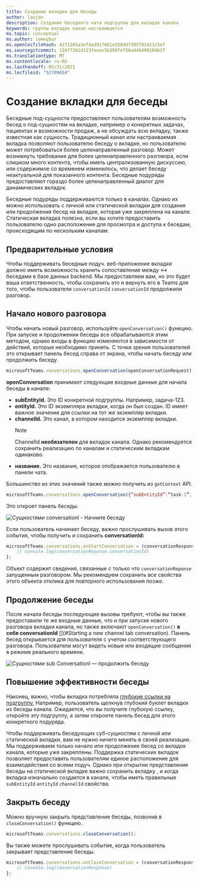```yaml
---
title: Создание вкладки для беседы
author: laujan
description: Создание беседного чата подгруппы для вкладок канала
keywords: группы вкладок канал настраивается
ms.topic: conceptual
ms.author: lomeybur
ms.openlocfilehash: 4171265a3ef4ad917661e258dd7305f82411c5ef
ms.sourcegitcommit: 118f7261d313feeac5b398fef56a44bd90104b2f
ms.translationtype: MT
ms.contentlocale: ru-RU
ms.lasthandoff: 05/31/2021
ms.locfileid: "52709654"
---
```

# <a name="create-conversational-tabs"></a>Создание вкладки для беседы

Беседные под-сущности предоставляют пользователям возможность бесед о под-сущностям на вкладке, например о конкретных задачах, пациентах и возможности продаж, а не обсуждать всю вкладку, также известная как сущность. Традиционный канал или настраиваемая вкладка позволяют пользователю беседу о вкладке, но пользователю может потребоваться более целенаправленный разговор. Может возникнуть требование для более целенаправленного разговора, если слишком много контента, чтобы иметь централизованную дискуссию, или содержимое со временем изменилось, что делает беседу неактуальной для показанного контента. Беседные подуряды предоставляют гораздо более целенаправленный диалог для динамических вкладок.

Беседные подуряды поддерживаются только в каналах. Однако их можно использовать с личной или статической вкладки для  создания или продолжения бесед на вкладке, которая уже закреплена на канале. Статическая вкладка полезна, если вы хотите предоставить пользователю одно расположение для просмотра и доступа к беседам, происходящим по нескольким каналам.

## <a name="prerequisites"></a>Предварительные условия

Чтобы поддерживать беседные подуч. веб-приложение вкладки должно иметь возможность хранить сопоставление между ↔ беседами в базе данных backend. Мы предоставляем вам, но это будет ваша ответственность, чтобы сохранить это и вернуть его в Teams для того, чтобы пользователи `conversationId` `conversationId` продолжили разговор.

## <a name="start-a-new-conversation"></a>Начало нового разговора

Чтобы начать новый разговор, используйте `openConversation()` функцию. При запуске и продолжении беседы все обрабатываются этим методом, однако входы в функцию изменяются в зависимости от действий, которые необходимо принять. С точки зрения пользователей это открывает панель бесед справа от экрана, чтобы начать беседу или продолжить беседу.

``` javascript
microsoftTeams.conversations.openConversation(openConversationRequest);
```

**openConversation** принимает следующие входные данные для начала беседы в канале:

* **subEntityId.** Это ID конкретной подгруппы. Например, задача-123.
* **entityId.** Это ID экземпляра вкладки, когда он был создан. ID имеет важное значение для ссылки на тот же экземпляр вкладки.
* **channelId.** Это канал, в котором находится экземпляр вкладки.
   > [!NOTE]
   > ChannelId **необязателен** для вкладок канала. Однако рекомендуется сохранить реализацию по каналам и статическим вкладкам одинаково.
* **название.** Это название, которое отображается пользователю в панели чата.

Большинство из этих значений также можно получить из `getContext` API.

```javascript
microsoftTeams.conversations.openConversation({“subEntityId”:”task-1”, “entityId”: “tabInstanceId-1”, “channelId”: ”19:baa6e71f65b948d189bf5c892baa8e5a@thread.skype”, “title”: "Task Title”});
```

Это откроет панель беседы.

![Сущностями conversationl - Начните беседу](~/assets/images/tabs/conversational-subentities/start-conversation.png)

Если пользователь начинает беседу, важно прослушивать вызов этого события, чтобы получить и сохранить **conversationId:**

```javascript
microsoftTeams.conversations.onStartConversation = (conversationResponse) => {
    // console.log(conversationReponse.conversationId)
};
```

Объект содержит сведения, связанные с только что `conversationReponse` запущенным разговором. Мы рекомендуем сохранить все свойства этого объекта отклика для повторного использования позже.

## <a name="continue-a-conversation"></a>Продолжение беседы

После начала беседы последующие вызовы требуют, чтобы вы также предоставили те же входные данные, что и при запуске нового разговора вкладки канала, но также включают `openConversation()` **в себя conversationId** [](#Starting a new channel tab conversation). Панель бесед открывается для пользователя с учетом соответствующего разговора. Пользователи могут видеть новые или входящие сообщения в режиме реального времени.

![Сущностями sub Conversationl — продолжить беседу](~/assets/images/tabs/conversational-subentities/continue-conversation.png)

## <a name="enhance-a-conversation"></a>Повышение эффективности беседы

Наконец, важно, чтобы вкладка потребляла [глубокие ссылки на подгруппу.](~/concepts/build-and-test/deep-links.md) Например, пользователь щелкнув глубокий буклет вкладки из беседы канала. Ожидается, что вы получите глубокую ссылку, откройте эту подгруппу, а затем откроете панель бесед для этого конкретного подуряда.

Чтобы поддерживать беседующих суб-сущностям с личной или статической вкладки, вам не нужно ничего менять в своей реализации. Мы поддерживаем только начало или продолжение бесед со вкладок канала, которые уже закреплены. Поддержка статических вкладок позволяет предоставить пользователям единое расположение для взаимодействия со всеми подуч. Однако при открытии представления беседы на статической вкладке важно сохранить вкладку , и когда вкладка изначально создается в канале, чтобы иметь правильные `subEntityId` `entityId` `channelId` свойства.

## <a name="close-a-conversation"></a>Закрыть беседу

Можно вручную закрыть представление беседы, позвонив в `closeConversation()` функцию.

```javascript
microsoftTeams.conversations.closeConversation();
```

Вы также можете прослушивать событие, когда пользователь закрывает представление беседы.

```javascript
microsoftTeams.conversations.onCloseConversation = (conversationResponse) => {
    // console.log(conversationResponse)
};
```
